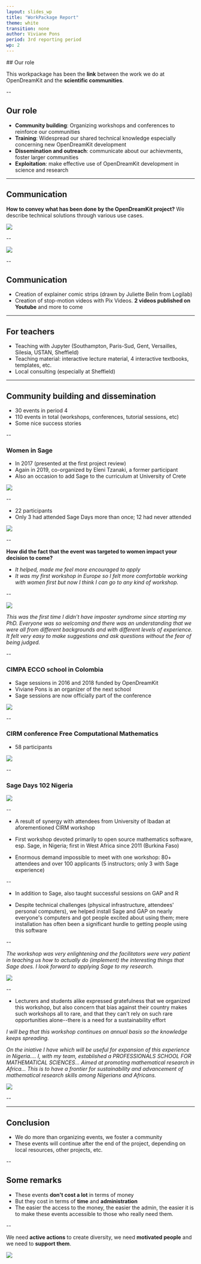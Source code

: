 ```yaml
---
layout: slides_wp
title: "WorkPackage Report"
theme: white
transition: none
author: Viviane Pons
period: 3rd reporting period
wp: 2
---
```


<section data-markdown data-separator="^---\n" data-separator-vertical="^--\n">
## Our role

This workpackage has been the **link** between the work we do at OpenDreamKit and the **scientific communities**.

--
## Our role

- **Community building**: Organizing workshops and conferences to reinforce our communities
- **Training**: Widespread our shared technical knowledge especially concerning new OpenDreamKit development
- **Dissemination and outreach**: communicate about our achievments, foster larger communities
- **Exploitation**: make effective use of OpenDreamKit development in science and research

---
## Communication

**How to convey what has been done by the OpenDreamKit project?** We describe technical solutions through various use cases.

![](../images/usecases.png)

--

![](/public/images/use-cases/reproducible_logbook_scenario.png)

--
## Communication

 * Creation of explainer comic strips (drawn by Juliette Belin from Logilab)
 * Creation of stop-motion videos with Pix Videos. **2 videos published on Youtube** and more to come
 
---
## For teachers

 * Teaching with Jupyter (Southampton, Paris-Sud, Gent, Versailles, Silesia, USTAN, Sheffield)
 * Teaching material: interactive lecture material, 4 interactive textbooks, templates, etc.
 * Local consulting (especially at Sheffield)
 
---
## Community building and dissemination

 * 30 events in period 4
 * 110 events in total (workshops, conferences, tutorial sessions, etc)
 * Some nice success stories
 
--
### Women in Sage

 * In 2017 (presented at the first project review)
 * Again in 2019, co-organized by Eleni Tzanaki, a former participant
 * Also an occasion to add Sage to the curriculum at University of Crete
 
![](/public/images/womenInSage2/group_photo_head.jpeg)


--

 * 22 participants
 * Only 3 had attended Sage Days more than once; 12 had never attended
 
 ![](/public/images/womenInSage2/impact.png)
 
--

**How did the fact that the event was targeted to women impact your decision to come?**

 * *It helped, made me feel more encouraged to apply*
 * *It was my first workshop in Europe so I felt more comfortable working with women first but now I think I can go to any kind of workshop.*
 
--

![](/public/images/womenInSage2/atmosphere.png)

*This was the first time I didn’t have imposter syndrome since starting my PhD. Everyone was so welcoming and there was an understanding that we were all from different backgrounds and with different levels of experience. It felt very easy to make suggestions and ask questions without the fear of being judged.*

--
### CIMPA ECCO school in Colombia

 * Sage sessions in 2016 and 2018 funded by OpenDreamKit
 * Viviane Pons is an organizer of the next school
 * Sage sessions are now officially part of the conference
 
![](../images/ECCO.jpg)

--
### CIRM conference Free Computational Mathematics

 * 58 participants

![](../images/CIRM.jpg)

--
### Sage Days 102 Nigeria

![](../images/days102_group.jpg)

--

* A result of synergy with attendees from University of Ibadan at
  aforementioned CIRM workshop

* First workshop devoted primarily to open source mathematics software,
  esp. Sage, in Nigeria; first in West Africa since 2011 (Burkina Faso)

* Enormous demand impossible to meet with one workshop: 80+ attendees and
  over 100 applicants (5 instructors; only 3 with Sage experience)

--

* In addition to Sage, also taught successful sessions on GAP and R

* Despite technical challenges (physical infrastructure, attendees' personal
  computers), we helped install Sage and GAP on nearly everyone's computers
  and got people excited about using them; mere installation has often been
  a significant hurdle to getting people using this software

--

*The workshop was very enlightening and the facilitators were very patient
in teaching us how to actually do (implement) the interesting things that
Sage does. I look forward to applying Sage to my research.*

![](/public/images/SageDays102/sage-knowledge-after.png)

--

* Lecturers and students alike expressed gratefulness that we organized this
  workshop, but also concern that bias against their country makes such
  workshops all to rare, and that they can't rely on such rare opportunities
  alone--there is a need for a sustainability effort

*I will beg that this workshop continues on annual basis so the knowledge
keeps spreading.*

*On the iniative I have which will be useful for expansion of this
experience in Nigeria.... I, with my team, established a PROFESSIONALS
SCHOOL FOR MATHEMATICAL SCIENCES... Aimed at promoting mathematical research
in Africa... This is to have a frontier for sustainability and advancement
of mathematical research skills among Nigerians and Africans.*

![](/public/images/SageDays102/future-impact.png)

--



---
## Conclusion

 * We do more than organizing events, we foster a community
 * These events will continue after the end of the project, depending on local resources, other projects, etc.
 
--
## Some remarks

 * These events **don't cost a lot** in terms of money
 * But they cost in terms of **time** and **administration**
 * The easier the access to the money, the easier the admin, the easier it is to make these events accessible to those who really need them.
 
--

We need **active actions** to create diversity, we need **motivated people** and we need to **support them**.

![](../images/groupODK.jpg)

</section>
